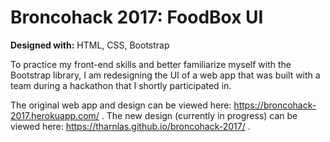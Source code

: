 # Broncohack 2017: FoodBox UI

**Designed with:** HTML, CSS, Bootstrap

To practice my front-end skills and better familiarize myself with the Bootstrap library, I am redesigning the UI of a web app that was built with a team during a hackathon that I shortly participated in. 

The original web app and design can be viewed here: https://broncohack-2017.herokuapp.com/ .
The new design (currently in progress) can be viewed here: https://tharnlas.github.io/broncohack-2017/ .

